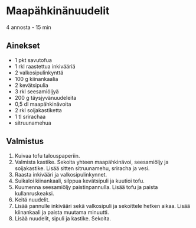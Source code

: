 # Maapähkinänuudelit
4 annosta - 15 min

## Ainekset
- 1 pkt savutofua
- 1 rkl raastettua inkivääriä
- 2 valkosipulinkynttä
- 100 g kiinankaalia
- 2 kevätsipulia
- 3 rkl seesamiöljyä
- 200 g täysjyvänuudeleita
- 0,5 dl maapähkinävoita
- 2 rkl soijakastiketta
- 1 tl srirachaa
- sitruunamehua

## Valmistus
1. Kuivaa tofu talouspaperiin.
2. Valmista kastike. Sekoita yhteen maapähkinävoi, seesamiöljy ja soijakastike. Lisää sitten sitruunamehu, sriracha ja vesi.
3. Raasta inkivääri ja valkosipulinkynnet.
4. Suikaloi kiinankaali, silppua kevätsipuli ja kuutioi tofu.
5. Kuumenna seesamiöljy paistinpannulla. Lisää tofu ja paista kullanruskeaksi.
6. Keitä nuudelit.
7. Lisää pannulle inkivääri sekä valkosipuli ja sekoittele hetken aikaa. Lisää kiinankaali ja paista muutama minuutti.
8. Lisää nuudelit, sipuli ja kastike. Sekoita.
